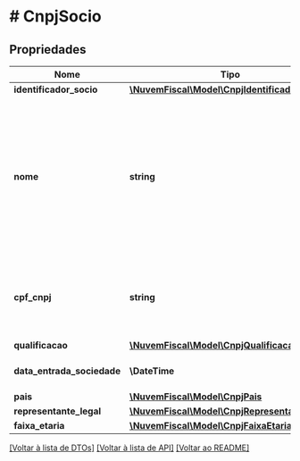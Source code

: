 # # CnpjSocio

## Propriedades

Nome | Tipo | Descrição | Comentários
------------ | ------------- | ------------- | -------------
**identificador_socio** | [**\NuvemFiscal\Model\CnpjIdentificadorSocio**](CnpjIdentificadorSocio.md) |  | [optional]
**nome** | **string** | Nome do sócio pessoa física ou a razão social e/ou nome empresarial da  pessoa jurídica e/ou nome do sócio/razão social do sócio estrangeiro. | [optional]
**cpf_cnpj** | **string** | CPF ou CNPJ do sócio (sócio estrangeiro não tem esta informação). | [optional]
**qualificacao** | [**\NuvemFiscal\Model\CnpjQualificacaoSocio**](CnpjQualificacaoSocio.md) |  | [optional]
**data_entrada_sociedade** | **\DateTime** | Data de entrada na sociedade. | [optional]
**pais** | [**\NuvemFiscal\Model\CnpjPais**](CnpjPais.md) |  | [optional]
**representante_legal** | [**\NuvemFiscal\Model\CnpjRepresentanteLegal**](CnpjRepresentanteLegal.md) |  | [optional]
**faixa_etaria** | [**\NuvemFiscal\Model\CnpjFaixaEtaria**](CnpjFaixaEtaria.md) |  | [optional]

[[Voltar à lista de DTOs]](../../README.md#models) [[Voltar à lista de API]](../../README.md#endpoints) [[Voltar ao README]](../../README.md)
